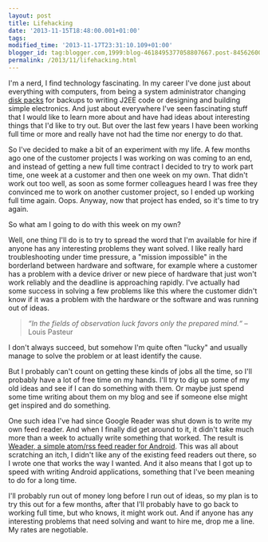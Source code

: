 ```yaml
---
layout: post
title: Lifehacking
date: '2013-11-15T18:48:00.001+01:00'
tags:
modified_time: '2013-11-17T23:31:10.109+01:00'
blogger_id: tag:blogger.com,1999:blog-4618495377058807667.post-8456260003549778912
permalink: /2013/11/lifehacking.html
---
```


I'm a nerd, I find technology fascinating. In my career I've done just
about everything with computers, from being a system administrator
changing [disk packs](http://en.wikipedia.org/wiki/Disk_pack) for
backups to writing J2EE code or designing and building simple
electronics. And just about everywhere I've seen fascinating stuff
that I would like to learn more about and have had ideas about
interesting things that I'd like to try out.  But over the last few
years I have been working full time or more and really have not had
the time nor energy to do that.

So I've decided to make a bit of an experiment with my life. A few
months ago one of the customer projects I was working on was coming to
an end, and instead of getting a new full time contract I decided to
try to work part time, one week at a customer and then one week on my
own. That didn't work out too well, as soon as some former colleagues
heard I was free they convinced me to work on another customer
project, so I ended up working full time again.  Oops. Anyway, now
that project has ended, so it's time to try again.

So what am I going to do with this week on my own?

Well, one thing I'll do is to try to spread the word that I'm
available for hire if anyone has any interesting problems they want
solved. I like really hard troubleshooting under time pressure, a
"mission impossible" in the borderland between hardware and software,
for example where a customer has a problem with a device driver or new
piece of hardware that just won't work reliably and the deadline is
approaching rapidly. I've actually had some success in solving a few
problems like this where the customer didn't know if it was a problem
with the hardware or the software and was running out of ideas.

> _“In the fields of observation luck favors only the prepared mind.“_ – Louis
Pasteur

I don't always succeed, but somehow I'm quite often "lucky" and
usually manage to solve the problem or at least identify the cause.

But I probably can't count on getting these kinds of jobs all the
time, so I'll probably have a lot of free time on my hands. I'll try
to dig up some of my old ideas and see if I can do something with
them. Or maybe just spend some time writing about them on my blog and
see if someone else might get inspired and do something.

One such idea I've had since Google Reader was shut down is to write
my own feed reader. And when I finally did get around to it, it didn't
take much more than a week to actually write something that
worked. The result is [Weader, a simple atom/rss feed reader for
Android](http://blog.weinigel.se/2013/10/weader-simple-atomrss-feed-reader-for.html). This
was all about scratching an itch, I didn't like any of the existing
feed readers out there, so I wrote one that works the way I
wanted. And it also means that I got up to speed with writing Android
applications, something that I've been meaning to do for a long time.

I'll probably run out of money long before I run out of ideas, so my
plan is to try this out for a few months, after that I'll probably
have to go back to working full time, but who knows, it might work
out. And if anyone has any interesting problems that need solving and
want to hire me, drop me a line. My rates are negotiable.

